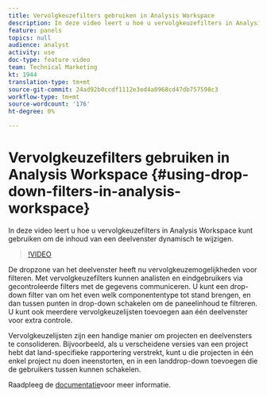 ```yaml
---
title: Vervolgkeuzefilters gebruiken in Analysis Workspace
description: In deze video leert u hoe u vervolgkeuzefilters in Analysis Workspace kunt gebruiken om de inhoud van een deelvenster dynamisch te wijzigen.
feature: panels
topics: null
audience: analyst
activity: use
doc-type: feature video
team: Technical Marketing
kt: 1944
translation-type: tm+mt
source-git-commit: 24ad92b0ccdf1112e3ed4a0968cd47db757598c3
workflow-type: tm+mt
source-wordcount: '176'
ht-degree: 0%

---
```



# Vervolgkeuzefilters gebruiken in Analysis Workspace {#using-drop-down-filters-in-analysis-workspace}

In deze video leert u hoe u vervolgkeuzefilters in Analysis Workspace kunt gebruiken om de inhoud van een deelvenster dynamisch te wijzigen.

>[!VIDEO](https://video.tv.adobe.com/v/23877/?quality=12)

De dropzone van het deelvenster heeft nu vervolgkeuzemogelijkheden voor filteren. Met vervolgkeuzefilters kunnen analisten en eindgebruikers via gecontroleerde filters met de gegevens communiceren. U kunt een drop-down filter van om het even welk componententype tot stand brengen, en dan tussen punten in drop-down schakelen om de paneelinhoud te filtreren. U kunt ook meerdere vervolgkeuzelijsten toevoegen aan één deelvenster voor extra controle.

Vervolgkeuzelijsten zijn een handige manier om projecten en deelvensters te consolideren. Bijvoorbeeld, als u verscheidene versies van een project hebt dat land-specifieke rapportering verstrekt, kunt u die projecten in één enkel project nu doen ineenstorten, en in een landdrop-down toevoegen die de gebruikers tussen kunnen schakelen.

Raadpleeg de [documentatie](https://marketing.adobe.com/resources/help/en_US/analytics/analysis-workspace/panels.html)voor meer informatie.
